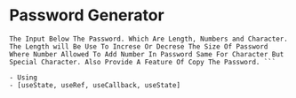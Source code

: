 # Password Generator

``` In This Project You Can See On Load One Password Will Be Generate And We Can Customise Them Using 
The Input Below The Password. Which Are Length, Numbers and Character. The Length will Be Use To Increse Or Decrese The Size Of Password Where Number Allowed To Add Number In Password Same For Character But Special Character. Also Provide A Feature Of Copy The Password. ```

- Using
- [useState, useRef, useCallback, useState]